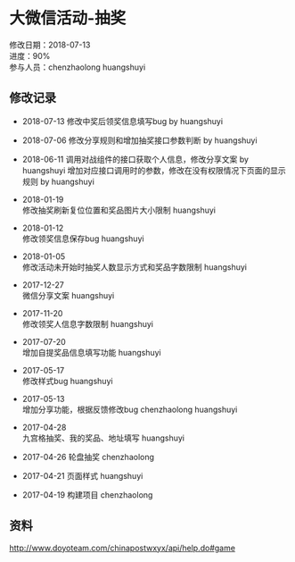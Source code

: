 # 大微信活动-抽奖
修改日期：2018-07-13  
进度：90%  
参与人员：chenzhaolong huangshuyi

## 修改记录
- 2018-07-13
修改中奖后领奖信息填写bug by huangshuyi

- 2018-07-06
修改分享规则和增加抽奖接口参数判断 by huangshuyi

- 2018-06-11
调用对战组件的接口获取个人信息，修改分享文案 by huangshuyi
增加对应接口调用时的参数，修改在没有权限情况下页面的显示规则 by huangshuyi

- 2018-01-19   
修改抽奖刷新复位位置和奖品图片大小限制 huangshuyi 

- 2018-01-12   
修改领奖信息保存bug huangshuyi 

- 2018-01-05   
修改活动未开始时抽奖人数显示方式和奖品字数限制 huangshuyi 

- 2017-12-27   
微信分享文案 huangshuyi 

- 2017-11-20   
修改领奖人信息字数限制 huangshuyi 

- 2017-07-20   
增加自提奖品信息填写功能 huangshuyi 

- 2017-05-17   
修改样式bug huangshuyi   

- 2017-05-13   
增加分享功能，根据反馈修改bug chenzhaolong huangshuyi   

- 2017-04-28                                                                
九宫格抽奖、我的奖品、地址填写 huangshuyi   

- 2017-04-26
轮盘抽奖 chenzhaolong

- 2017-04-21
页面样式 huangshuyi

- 2017-04-19
构建项目 chenzhaolong


## 资料
http://www.doyoteam.com/chinapostwxyx/api/help.do#game
